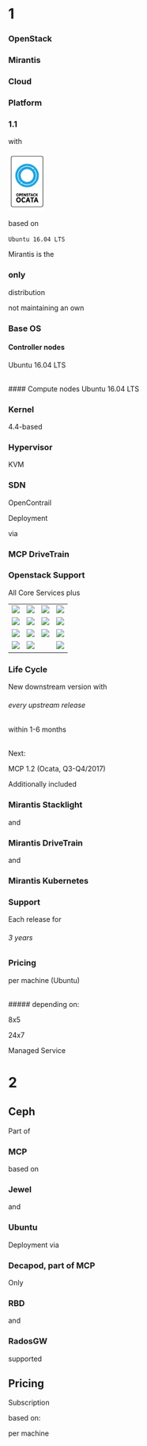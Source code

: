 <!-- .slide: data-background-image="images/mirantis-logo.svg" data-background-size="auto 90%" -->


<!-- Slide -->
# 1
### OpenStack


<!-- Slide -->
### Mirantis
### Cloud
### Platform
### 1.1
with

<img src="images/openstack/openstack-ocata-release-logo-480.png" style="width:15%;">

based on

`Ubuntu 16.04 LTS`


<!-- Slide -->
Mirantis is the

### only

distribution

not maintaining an own

### Base OS


<!-- Slide -->
#### Controller nodes
Ubuntu 16.04 LTS

<br>
#### Compute nodes <!-- .element class="fragment" data-fragment-index="1"-->
Ubuntu 16.04 LTS <!-- .element class="fragment" data-fragment-index="1"-->


<!-- Slide -->
### Kernel
4.4-based

### Hypervisor
KVM

### SDN
OpenContrail


<!-- Slide -->
Deployment

via
### MCP DriveTrain


<!-- Slide -->
### Openstack Support

All Core Services plus

<table>
<tr>
    <td><img src="images/openstack/barbican-notsupported.svg"></td>
    <td><img src="images/openstack/ceilometer.svg"></td>
    <td><img src="images/openstack/designate.svg"></td>
    <td><img src="images/openstack/fuel-notsupported.svg"></td>
</tr>
<tr>
    <td><img src="images/openstack/heat.svg"></td>
    <td><img src="images/openstack/horizon.svg"></td>
    <td><img src="images/openstack/ironic.svg"></td>
    <td><img src="images/openstack/magnum-notsupported.svg"></td>
</tr>
<tr>
    <td><img src="images/openstack/manila-notsupported.svg"></td>
    <td><img src="images/openstack/mistral-notsupported.svg"></td>
    <td><img src="images/openstack/murano.svg"></td>
    <td><img src="images/openstack/sahara.svg"></td>
</tr>
<tr>
    <td><img src="images/openstack/tempest-notsupported.svg"></td>
    <td><img src="images/openstack/trove-notsupported.svg"></td>
    <td></td>
    <td><img src="images/openstack/legend.svg"></td>
</tr>
</table>


<!-- Slide -->
### Life Cycle
New downstream version with

###### every upstream release

within 1-6 months

<br>
Next:

MCP 1.2 (Ocata, Q3-Q4/2017)


<!-- Slide -->
Additionally included

### Mirantis Stacklight
and
### Mirantis DriveTrain
and
### Mirantis Kubernetes



<!-- Slide -->
### Support
Each release for
###### 3 years


<!-- Slide -->
### Pricing

per machine (Ubuntu)

<br>
##### depending on:

8x5

24x7

Managed Service


<!-- Slide -->
# 2
## Ceph


<!-- Slide -->
Part of
### MCP

based on <!-- .element class="fragment" data-fragment-index="1"-->

### Jewel <!-- .element class="fragment" data-fragment-index="1"-->
and <!-- .element class="fragment" data-fragment-index="1"-->
### Ubuntu <!-- .element class="fragment" data-fragment-index="1"-->



<!-- Slide -->
Deployment via
### Decapod, part of MCP



<!-- Slide -->
Only
### RBD
and
### RadosGW
supported


<!-- Slide -->
## Pricing
Subscription

based on:

per machine

